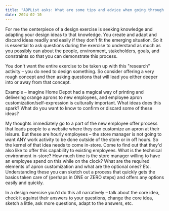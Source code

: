 ```yaml
---
title: "ADPList asks: What are some tips and advice when going through a technical interview as a UX Designer?"
date: 2024-02-10
---
```


For me the centerpiece of a design exercise is seeking knowledge and adapting your design ideas to that knowledge. You create and adapt and discard ideas readily and easily if they don't fit the emerging situation. So it is essential to ask questions during the exercise to understand as much as you possibly can about the people, environment, stakeholders, goals, and constraints so that you can demonstrate this process.  
  
You don't want the entire exercise to be taken up with this "research" activity – you do need to design something. So consider offering a very rough concept and then asking questions that will lead you either deeper into or away from that concept.  
  
Example – imagine Home Depot had a magical way of printing and delivering orange aprons to new employees, and employee apron customization/self-expression is culturally important. What ideas does this spark? What do you want to know to confirm or discard some of these ideas?  
  
My thoughts immediately go to a part of the new employee offer process that leads people to a website where they can customize an apron at their leisure. But these are hourly employees – the store manager is not going to want ANY work activity to be done outside of the store or in off hours. So the kernel of that idea needs to come in-store. Come to find out that they'd also like to offer this capability to existing employees. What is the technical environment in-store? How much time is the store manager willing to have an employee spend on this while on the clock? What are the required elements of apron customization and what are the optional ones? Etc. Understanding these you can sketch out a process that quickly gets the basics taken care of (perhaps in ONE or ZERO steps) and offers any options easily and quickly.  
  
In a design exercise you'd do this all narratively – talk about the core idea, check it against their answers to your questions, change the core idea, sketch a little, ask more questions, adapt to the answers, etc.
